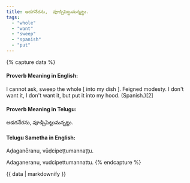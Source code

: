```yaml
---
title: అడగనేరను,  వూడ్చిపెట్టుమన్నట్టు.
tags:
  - "whole"
  - "want"
  - "sweep"
  - "spanish"
  - "put"
---
```


{% capture data %}
#### Proverb Meaning in English:
I cannot ask, sweep the whole [ into my dish ].
Feigned modesty.
I don't want it, I don't want it, but put it into my hood. (Spanish.)[2]

#### Proverb Meaning in Telugu:
అడగనేరను,  వూడ్చిపెట్టుమన్నట్టు.

#### Telugu Sametha in English:
Aḍaganēranu,  vūḍcipeṭṭumannaṭṭu.

Adaganeranu,  vudcipettumannattu.
{% endcapture %}

{{ data | markdownify }}

